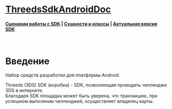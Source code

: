 # [ThreedsSdkAndroidDoc](https://sdkpay.github.io/3dsSdkAndroidDoc/)

#### [Сценарии работы с SDK](https://sdkpay.github.io/3dsSdkAndroidDoc/sdk_scenario) | [Сущности и классы](https://sdkpay.github.io/3dsSdkAndroidDoc/sdk_classes) | [Актуальная версия SDK](https://sdkpay.github.io/3dsSdkAndroidDoc/sdk_version)

<br>

# Введение

Hабор средств разработки для платформы Android.

Threeds (3DS) SDK (коробка) - SDK, позволяющая проводить челленджи 3DS в интернете.  
Благодаря SDK площадка может быть уверена, что транзакцию, при успешном выполении челленджей, осуществляет владелец карты.